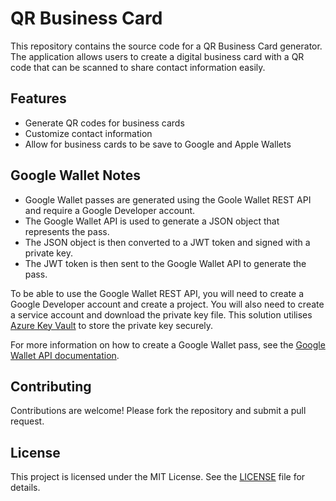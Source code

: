 # QR Business Card

This repository contains the source code for a QR Business Card generator. The application allows users to create a digital business card with a QR code that can be scanned to share contact information easily.

## Features

- Generate QR codes for business cards
- Customize contact information
- Allow for business cards to be save to Google and Apple Wallets

## Google Wallet Notes

- Google Wallet passes are generated using the Goole Wallet REST API and require a Google Developer account.
- The Google Wallet API is used to generate a JSON object that represents the pass.
- The JSON object is then converted to a JWT token and signed with a private key.
- The JWT token is then sent to the Google Wallet API to generate the pass.

To be able to use the Google Wallet REST API, you will need to create a Google Developer account and create a project. You will also need to create a service account and download the private key file. This solution utilises [Azure Key Vault](https://azure.microsoft.com/en-us/products/key-vault) to store the private key securely.

For more information on how to create a Google Wallet pass, see the [Google Wallet API documentation](https://developers.google.com/pay/passes/guides/get-started/implementing-the-api/define-google-pay-api-objects).

## Contributing

Contributions are welcome! Please fork the repository and submit a pull request.

## License

This project is licensed under the MIT License. See the [LICENSE](LICENSE) file for details.

